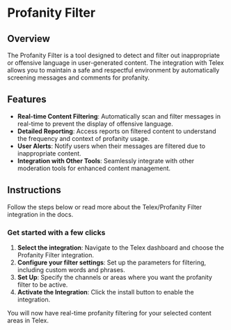 # Profanity Filter

## Overview

The Profanity Filter is a tool designed to detect and filter out inappropriate or offensive language in user-generated content. The integration with Telex allows you to maintain a safe and respectful environment by automatically screening messages and comments for profanity.

## Features
- **Real-time Content Filtering**: Automatically scan and filter messages in real-time to prevent the display of offensive language.
- **Detailed Reporting**: Access reports on filtered content to understand the frequency and context of profanity usage.
- **User Alerts**: Notify users when their messages are filtered due to inappropriate content.
- **Integration with Other Tools**: Seamlessly integrate with other moderation tools for enhanced content management.

## Instructions

Follow the steps below or read more about the Telex/Profanity Filter integration in the docs.

### Get started with a few clicks
1. **Select the integration**: Navigate to the Telex dashboard and choose the Profanity Filter integration.
2. **Configure your filter settings**: Set up the parameters for filtering, including custom words and phrases.
3. **Set Up**: Specify the channels or areas where you want the profanity filter to be active.
4. **Activate the Integration**: Click the install button to enable the integration.

You will now have real-time profanity filtering for your selected content areas in Telex.

